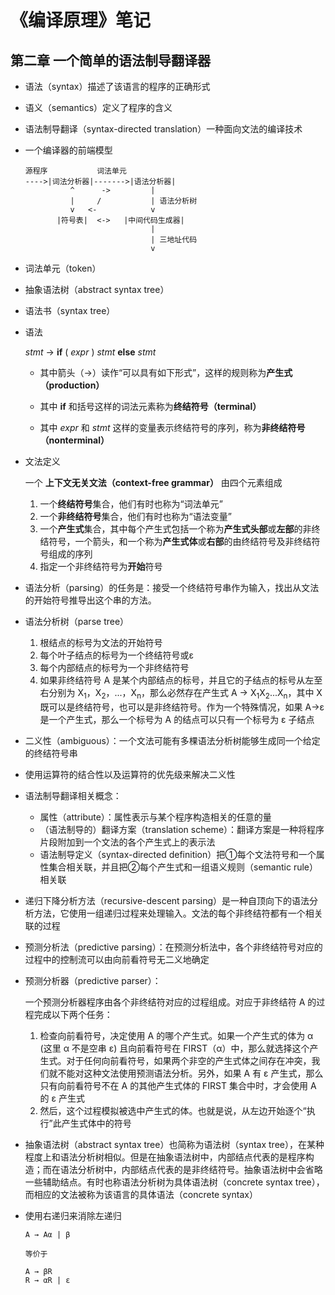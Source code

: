 # 《编译原理》笔记

## 第二章 一个简单的语法制导翻译器

- 语法（syntax）描述了该语言的程序的正确形式

- 语义（semantics）定义了程序的含义

- 语法制导翻译（syntax-directed translation）一种面向文法的编译技术

- 一个编译器的前端模型

    ```
    源程序           词法单元
    ---->|词法分析器|------->|语法分析器|
              ^      ->         |
              |     /           | 语法分析树
              v   <-            v
           |符号表|  <->   |中间代码生成器|
                                |
                                | 三地址代码
                                v
    ```

- 词法单元（token）

- 抽象语法树（abstract syntax tree）

- 语法书（syntax tree）

- 语法

    *stmt* → **if** ( *expr* ) *stmt* **else** *stmt*

    - 其中箭头（→）读作“可以具有如下形式”，这样的规则称为**产生式（production）**

    - 其中 **if** 和括号这样的词法元素称为**终结符号（terminal）**

    - 其中 *expr* 和 *stmt* 这样的变量表示终结符号的序列，称为**非终结符号（nonterminal）**

- 文法定义

    一个 **上下文无关文法（context-free grammar）** 由四个元素组成

    1. 一个**终结符号**集合，他们有时也称为“词法单元”
    2. 一个**非终结符号**集合，他们有时也称为“语法变量”
    3. 一个**产生式**集合，其中每个产生式包括一个称为**产生式头部**或**左部**的非终结符号，一个箭头，和一个称为**产生式体**或**右部**的由终结符号及非终结符号组成的序列
    4. 指定一个非终结符号为**开始**符号

- 语法分析（parsing）的任务是：接受一个终结符号串作为输入，找出从文法的开始符号推导出这个串的方法。

- 语法分析树（parse tree）

    1. 根结点的标号为文法的开始符号
    2. 每个叶子结点的标号为一个终结符号或ε
    3. 每个内部结点的标号为一个非终结符号
    4. 如果非终结符号 A 是某个内部结点的标号，并且它的子结点的标号从左至右分别为 X<sub>1</sub>，X<sub>2</sub>，...，X<sub>n</sub>，那么必然存在产生式 A → X<sub>1</sub>X<sub>2</sub>...X<sub>n</sub>，其中 X 既可以是终结符号，也可以是非终结符号。作为一个特殊情况，如果 A→ε 是一个产生式，那么一个标号为 A 的结点可以只有一个标号为 ε 子结点

- 二义性（ambiguous）：一个文法可能有多棵语法分析树能够生成同一个给定的终结符号串

- 使用运算符的结合性以及运算符的优先级来解决二义性

- 语法制导翻译相关概念：

    - 属性（attribute）：属性表示与某个程序构造相关的任意的量
    - （语法制导的）翻译方案（translation scheme）：翻译方案是一种将程序片段附加到一个文法的各个产生式上的表示法
    - 语法制导定义（syntax-directed definition）把①每个文法符号和一个属性集合相关联，并且把②每个产生式和一组语义规则（semantic rule）相关联

- 递归下降分析方法（recursive-descent parsing）是一种自顶向下的语法分析方法，它使用一组递归过程来处理输入。文法的每个非终结符都有一个相关联的过程

- 预测分析法（predictive parsing）：在预测分析法中，各个非终结符号对应的过程中的控制流可以由向前看符号无二义地确定

- 预测分析器（predictive parser）：

    一个预测分析器程序由各个非终结符对应的过程组成。对应于非终结符 A 的过程完成以下两个任务：

    1. 检查向前看符号，决定使用 A 的哪个产生式。如果一个产生式的体为 α (这里 α 不是空串 ε) 且向前看符号在 FIRST（α）中，那么就选择这个产生式。对于任何向前看符号，如果两个非空的产生式体之间存在冲突，我们就不能对这种文法使用预测语法分析。另外，如果 A 有 ε 产生式，那么只有向前看符号不在 A 的其他产生式体的 FIRST 集合中时，才会使用 A 的 ε 产生式
    2. 然后，这个过程模拟被选中产生式的体。也就是说，从左边开始逐个“执行”此产生式体中的符号

- 抽象语法树（abstract syntax tree）也简称为语法树（syntax tree），在某种程度上和语法分析树相似。但是在抽象语法树中，内部结点代表的是程序构造；而在语法分析树中，内部结点代表的是非终结符号。抽象语法树中会省略一些辅助结点。有时也称语法分析树为具体语法树（concrete syntax tree），而相应的文法被称为该语言的具体语法（concrete syntax）

- 使用右递归来消除左递归

    ```
    A → Aα | β

    等价于

    A → βR
    R → αR | ε
    ```
